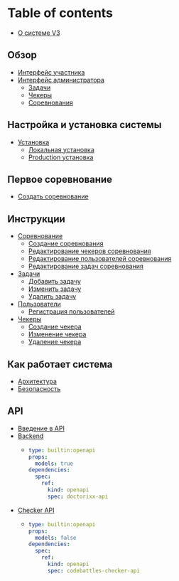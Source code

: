 # Table of contents

* [О системе V3](README.md)

## Обзор

* [Интерфейс участника](obzor/interfeis-uchastnika.md)
* [Интерфейс администратора](obzor/interfeis-administratora/README.md)
  * [Задачи](obzor/interfeis-administratora/zadachi.md)
  * [Чекеры](obzor/interfeis-administratora/chekery.md)
  * [Соревнования](obzor/interfeis-administratora/sorevnovaniya.md)

## Настройка и установка системы

* [Установка](nastroika-i-ustanovka-sistemy/ustanovka/README.md)
  * [Локальная установка](nastroika-i-ustanovka-sistemy/ustanovka/lokalnaya-ustanovka.md)
  * [Production установка](nastroika-i-ustanovka-sistemy/ustanovka/production-ustanovka.md)

## Первое соревнование

* [Создать соревнование](pervoe-sorevnovanie/sozdat-sorevnovanie.md)

## Инструкции

* [Соревнование](instrukcii/sorevnovanie/README.md)
  * [Создание соревнования](instrukcii/sorevnovanie/sozdanie-sorevnovaniya.md)
  * [Редактирование чекеров соревнования](instrukcii/sorevnovanie/redaktirovanie-chekerov-sorevnovaniya.md)
  * [Редактирование пользователей соревнования](instrukcii/sorevnovanie/redaktirovanie-polzovatelei-sorevnovaniya.md)
  * [Редактирование задач соревнования](instrukcii/sorevnovanie/redaktirovanie-zadach-sorevnovaniya.md)
* [Задачи](instrukcii/zadachi/README.md)
  * [Добавить задачу](instrukcii/zadachi/dobavit-zadachu.md)
  * [Изменить задачу](instrukcii/zadachi/izmenit-zadachu.md)
  * [Удалить задачу](instrukcii/zadachi/udalit-zadachu.md)
* [Пользователи](instrukcii/polzovateli/README.md)
  * [Регистрация пользователей](instrukcii/polzovateli/registraciya-polzovatelei.md)
* [Чекеры](instrukcii/chekery/README.md)
  * [Создание чекера](instrukcii/chekery/sozdanie-chekera.md)
  * [Изменение чекера](instrukcii/chekery/izmenenie-chekera.md)
  * [Удаление чекера](instrukcii/chekery/udalenie-chekera.md)

## Как работает система

* [Архитектура](kak-rabotaet-sistema/arkhitektura.md)
* [Безопасность](kak-rabotaet-sistema/bezopasnost.md)

## API

* [Введение в API](api/vvedenie-v-api.md)
* [Backend](api/backend/README.md)
  * ```yaml
    type: builtin:openapi
    props:
      models: true
    dependencies:
      spec:
        ref:
          kind: openapi
          spec: doctorixx-api
    ```
* [Checker API](api/checker-api/README.md)
  * ```yaml
    type: builtin:openapi
    props:
      models: false
    dependencies:
      spec:
        ref:
          kind: openapi
          spec: codebattles-checker-api
    ```
